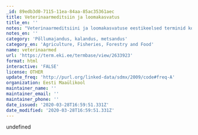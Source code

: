 ```yaml
---
_id: 89edb3d0-7115-11ea-84aa-85ac35361aec
title: Veterinaarmeditsiin ja loomakasvatus
title_en: ''
notes: "Veterinaarmeditsiini ja loomakasvatuse eestikeelsed terminid koos eestikeelse seletusega ja võimalusel ladina- ja ingliskeelse vastega. Termineid analüüsib ja sisestuse üle otsustab Eesti Maaülikooli veterinaarmeditsiini ja loomakasvatuse valdkondade eestikeelse terminoloogia komisjon, kes alustas tööd 2012. aastal eestikeelse terminoloogia programmi toel. Valdkonna terminites juhindutakse järgnevatest allikatest: Albert Valdes, Johannes Voldemar Veski. Ladina-eesti-vene meditsiinisõnaraamat. 1983, Enn Ernits. Koduloomade anatoomia I-X. 2002-2007, uus trükk Enn Ernits, Esta Nahkur. Koduloomade anatoomia. Kõrgkooliõpik. Kirjastus Halo, 2013. Terminoloogiakomisjoni kuuluvad Enn Ernits, Mihkel Jalakas, Eha Järv, Toivo Järvis, Aleksander Lember, Ragnar Leming, Heldur Peterson, Ülle Sihver\r\nKokku 261 terminit\r\nKeeled: et, en"
notes_en: ''
category: 'Põllumajandus, kalandus, metsandus'
category_en: 'Agriculture, Fisheries, Forestry and Food'
name: veterinaarmed
url: 'https://term.eki.ee/termbase/view/2633923'
format: html
interactive: 'FALSE'
license: OTHER
update_freq: 'http://purl.org/linked-data/sdmx/2009/code#freq-A'
organization: Eesti Maaülikool
maintainer_name: ''
maintainer_email: ''
maintainer_phone: ''
date_issued: '2020-03-28T16:59:51.331Z'
date_modified: '2020-03-28T16:59:51.331Z'
---
```

undefined
